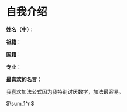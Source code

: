 # 自我介绍

**姓名（中）**： 

 **祖籍**： 

**国籍**： 

**专业**： 

**最喜欢的名言**： 

我喜欢加法公式因为我特别讨厌数学，加法最容易。

$\sum_1^n$
